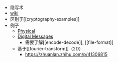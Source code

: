 - 隐写术
- [wiki](https://en.wikipedia.org/wiki/Steganography)
- 区别于[[cryptography-examples]]
- 例子
  - [Physical](https://en.wikipedia.org/wiki/Steganography#Physical)
  - [Digital Messages](https://en.wikipedia.org/wiki/Steganography#Digital_messages)
    - 需要了解[[encode-decode]], [[file-format]]
  - 基于[[fourier-transform]]（2D）
    - https://zhuanlan.zhihu.com/p/41306815